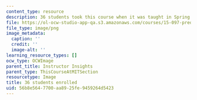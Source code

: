 ```yaml
---
content_type: resource
description: 36 students took this course when it was taught in Spring 2012.
file: https://ol-ocw-studio-app-qa.s3.amazonaws.com/courses/15-097-prediction-machine-learning-and-statistics-spring-2012/56b8e5647700aa8925fe9459264d5423_36.png
file_type: image/png
image_metadata:
  caption: ''
  credit: ''
  image-alt: ''
learning_resource_types: []
ocw_type: OCWImage
parent_title: Instructor Insights
parent_type: ThisCourseAtMITSection
resourcetype: Image
title: 36 students enrolled
uid: 56b8e564-7700-aa89-25fe-9459264d5423
---
```

